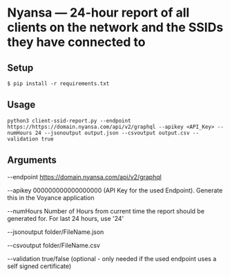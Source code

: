 #  Nyansa — 24-hour report of all clients on the network and the SSIDs they have connected to

## Setup

```
$ pip install -r requirements.txt
```

## Usage

```
python3 client-ssid-report.py --endpoint https://https://domain.nyansa.com/api/v2/graphql --apikey <API_Key> --numHours 24 --jsonoutput output.json --csvoutput output.csv --validation true
```

## Arguments
--endpoint https://domain.nyansa.com/api/v2/graphql

--apikey 000000000000000000 (API Key for the used Endpoint). Generate this in the Voyance application

--numHours Number of Hours from current time the report should be generated for. For last 24 hours, use '24'

--jsonoutput folder/FileName.json 

--csvoutput folder/FileName.csv

--validation true/false (optional - only needed if the used endpoint uses a self signed certificate)
